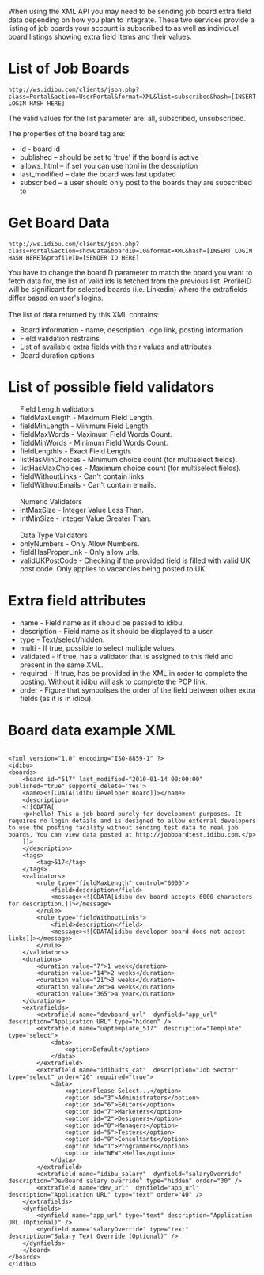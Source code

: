<p>When using the XML API you may need to be sending job board extra field data depending on how you plan to integrate. These two services provide a listing of job boards your account is subscribed to as well as individual board listings showing extra field items and their values.</p>
<h1>
	List of Job Boards</h1>
<pre>
<code>http://ws.idibu.com/clients/json.php?class=Portal&action=UserPortal&format=XML&list=subscribed&hash=[INSERT LOGIN HASH HERE]</code></pre>
<p>The valid values for the list parameter are: all, subscribed, unsubscribed.</p>
<p>The properties of the board tag are:</p>
<ul>
	<li>
		id - board id</li>
	<li>
		published &ndash; should be set to &#39;true&#39; if the board is active</li>
	<li>
		allows_html &ndash; if set you can use html in the description</li>
	<li>
		last_modified &ndash; date the board was last updated</li>
	<li>
		subscribed &ndash; a user should only post to the boards they are subscribed to</li>
</ul>
<h1>
	Get Board Data</h1>
<pre>
<code>http://ws.idibu.com/clients/json.php?class=Portal&action=showData&boardID=10&format=XML&hash=[INSERT LOGIN HASH HERE]&profileID=[SENDER ID HERE]</code></pre>
<p>You have to change the boardID parameter to match the board you want to fetch data for, the list of valid ids is fetched from the previous list. ProfileID will be significant for selected boards (i.e. Linkedin) where the extrafields differ based on user&#39;s logins.<br><br>
The list of data returned by this XML contains:<ul>
<li>Board information - name, description, logo link, posting information</li>
<li>Field validation restrains</li>
<li>List of available extra fields with their values and attributes</li>
<li>Board duration options</li>
</ul>
<h1>
List of possible field validators</h1>
<ul>
Field Length validators
<li>fieldMaxLength - Maximum Field Length.</li>
<li>fieldMinLength - Minimum Field Length.</li>
<li>fieldMaxWords - Maximum Field Words Count.</li>
<li>fieldMinWords - Minimum Field Words Count.</li>
<li>fieldLengthIs - Exact Field Length.</li>
<li>listHasMinChoices - Minimum choice count (for multiselect fields).</li>
<li>listHasMaxChoices - Maximum choice count (for multiselect fields).</li>
<li>fieldWithoutLinks - Can't contain links.</li>
<li>fieldWithoutEmails - Can't contain emails.</li>
<br>
Numeric Validators<br>
<li>intMaxSize - Integer Value Less Than.</li>
<li>intMinSize - Integer Value Greater Than.</li>
<br>Data Type Validators<br>
<li>onlyNumbers - Only Allow Numbers.</li>
<li>fieldHasProperLink - Only allow urls.</li>
<li>validUKPostCode - Checking if the provided field is filled with valid UK post code. Only applies to vacancies being posted to UK.</li>
</ul>

<h1>
Extra field attributes</h1>
<ul>
<li>name - Field name as it should be passed to idibu.</li>
<li>description - Field name as it should be displayed to a user.</li>
<li>type - Text/select/hidden.</li>
<li>multi - If true, possible to select multiple values.</li>
<li>validated - If true, has a validator that is assigned to this field and present in the same XML.</li>
<li>required - If true, has be provided in the XML in order to complete the posting. Without it idibu will ask to complete the PCP link.</li>
<li>order - Figure that symbolises the order of the field between other extra fields (as it is in idibu).</li>
</ul>

<h1>
Board data example XML</h1>
<pre>
<code type="xml">
&lt;?xml version=&quot;1.0&quot; encoding=&quot;ISO-8859-1&quot; ?&gt;
&lt;idibu&gt;
&lt;boards&gt;
	&lt;board id=&quot;517&quot; last_modified=&quot;2010-01-14 00:00:00&quot; published=&quot;true&quot; supports_delete=&#39;Yes&#39;&gt;
	&lt;name&gt;&lt;![CDATA[idibu Developer Board]]&gt;&lt;/name&gt;
	&lt;description&gt;
	&lt;![CDATA[
	&lt;p&gt;Hello! This a job board purely for development purposes. It requires no login details and is designed to allow external developers to use the posting facility without sending test data to real job boards. You can view data posted at http://jobboardtest.idibu.com.&lt;/p&gt;
	]]&gt;
	&lt;/description&gt;
	&lt;tags&gt;
		&lt;tag&gt;517&lt;/tag&gt;
	&lt;/tags&gt;
	&lt;validators&gt;
		&lt;rule type=&quot;fieldMaxLength&quot; control=&quot;6000&quot;&gt;
			&lt;field&gt;description&lt;/field&gt;
			&lt;message&gt;&lt;![CDATA[idibu dev board accepts 6000 characters for description.]]&gt;&lt;/message&gt;
		&lt;/rule&gt;
		&lt;rule type=&quot;fieldWithoutLinks&quot;&gt;
			&lt;field&gt;description&lt;/field&gt;
			&lt;message&gt;&lt;![CDATA[idibu developer board does not accept links]]&gt;&lt;/message&gt;
		&lt;/rule&gt;
	&lt;/validators&gt;
	&lt;durations&gt;
		&lt;duration value=&quot;7&quot;&gt;1 week&lt;/duration&gt;
		&lt;duration value=&quot;14&quot;&gt;2 weeks&lt;/duration&gt;
		&lt;duration value=&quot;21&quot;&gt;3 weeks&lt;/duration&gt;
		&lt;duration value=&quot;28&quot;&gt;4 weeks&lt;/duration&gt;
		&lt;duration value=&quot;365&quot;&gt;a year&lt;/duration&gt;
	&lt;/durations&gt;
	&lt;extrafields&gt;
		&lt;extrafield name=&quot;devboard_url&quot;  dynfield=&quot;app_url&quot; description=&quot;Application URL&quot; type=&quot;hidden&quot; /&gt;
		&lt;extrafield name=&quot;uaptemplate_517&quot;  description=&quot;Template&quot; type=&quot;select&quot;&gt;
			&lt;data&gt;
				&lt;option&gt;Default&lt;/option&gt;
			&lt;/data&gt;
		&lt;/extrafield&gt;
		&lt;extrafield name=&quot;idibudts_cat&quot;  description=&quot;Job Sector&quot; type=&quot;select&quot; order=&quot;20&quot; required=&quot;true&quot;&gt;
			&lt;data&gt;
				&lt;option&gt;Please Select...&lt;/option&gt;
				&lt;option id=&quot;3&quot;&gt;Administrators&lt;/option&gt;
				&lt;option id=&quot;6&quot;&gt;Editors&lt;/option&gt;
				&lt;option id=&quot;7&quot;&gt;Marketers&lt;/option&gt;
				&lt;option id=&quot;2&quot;&gt;Designers&lt;/option&gt;
				&lt;option id=&quot;8&quot;&gt;Managers&lt;/option&gt;
				&lt;option id=&quot;5&quot;&gt;Testers&lt;/option&gt;
				&lt;option id=&quot;9&quot;&gt;Consultants&lt;/option&gt;
				&lt;option id=&quot;1&quot;&gt;Programmers&lt;/option&gt;
				&lt;option id=&quot;NEW&quot;&gt;Hello&lt;/option&gt;
			&lt;/data&gt;
		&lt;/extrafield&gt;
		&lt;extrafield name=&quot;idibu_salary&quot;  dynfield=&quot;salaryOverride&quot; description=&quot;DevBoard salary override&quot; type=&quot;hidden&quot; order=&quot;30&quot; /&gt;
		&lt;extrafield name=&quot;dev_url&quot;  dynfield=&quot;app_url&quot; description=&quot;Application URL&quot; type=&quot;text&quot; order=&quot;40&quot; /&gt;
	&lt;/extrafields&gt;
	&lt;dynfields&gt;
		&lt;dynfield name=&quot;app_url&quot; type=&quot;text&quot; description=&quot;Application URL (Optional)&quot; /&gt;
		&lt;dynfield name=&quot;salaryOverride&quot; type=&quot;text&quot; description=&quot;Salary Text Override (Optional)&quot; /&gt;
	&lt;/dynfields&gt;
	&lt;/board&gt;
&lt;/boards&gt;
&lt;/idibu&gt;
</code></pre>
</p>
